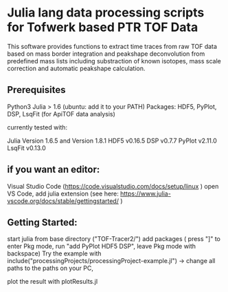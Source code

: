 # Julia lang data processing scripts for Tofwerk based PTR TOF Data

This software provides functions to extract time traces from raw TOF data based on mass border integration and peakshape deconvolution from predefined mass lists including substraction of known isotopes, mass scale correction and automatic peakshape calculation.

## Prerequisites

Python3
Julia > 1.6 (ubuntu: add it to your PATH)
Packages: HDF5, PyPlot, DSP, LsqFit (for ApiTOF data analysis)

currently tested with:

Julia Version 1.6.5 and Version 1.8.1
HDF5 v0.16.5
DSP v0.7.7
PyPlot v2.11.0
LsqFit v0.13.0

## if you want an editor:
Visual Studio Code (https://code.visualstudio.com/docs/setup/linux )
open VS Code, add julia extension
(see here: https://www.julia-vscode.org/docs/stable/gettingstarted/ )

## Getting Started:

start julia from base directory ("TOF-Tracer2/")
add packages ( press "]" to enter Pkg mode, run "add PyPlot HDF5 DSP", leave Pkg mode with backspace)
Try the example with include("processingProjects/processingProject-example.jl") -> change all paths to the paths on your PC,


plot the result with plotResults.jl
